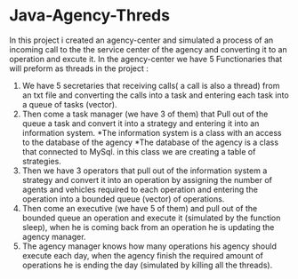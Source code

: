 # Java-Agency-Threds
In this project i created an agency-center and simulated a process of an incoming call to the the service center of the agency and converting it to an operation and excute it.
In the agency-center we have 5 Functionaries that will preform as threads in the project :
1. We have 5 secretaries that receiving calls( a call is also a thread) from an txt file and converting the calls into a task and entering each task into a queue of tasks (vector).
2. Then come a task manager (we have 3 of them) that Pull out of the queue a task and convert it into a strategy and entering it into an information system.
*The information system is a class with an access to the database of the agency
*The database of the agency is a class that connected to MySql. in this class we are creating a table of strategies.
3. Then we have 3 operators that pull out of the information system a strategy and convert it into an operation by assigning the number of agents and vehicles required to each operation and entering the operation into a bounded queue (vector) of operations.
4. Then come an executive (we have 5 of them) and pull out of the bounded queue an operation and execute it (simulated by the function sleep), when he is coming back from an operation he is updating the agency manager.
5. The agency manager knows how many operations his agency should execute each day, when the agency finish the required amount of operations he is ending the day (simulated by killing all the threads).
